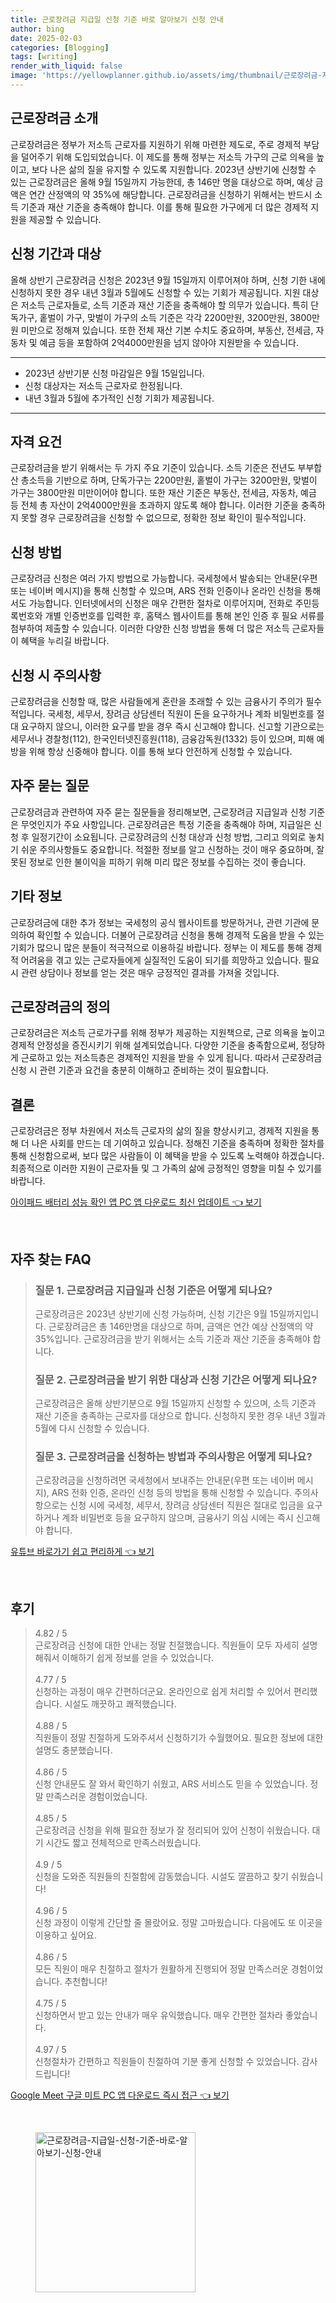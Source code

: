 ```yaml
---
title: 근로장려금 지급일 신청 기준 바로 알아보기 신청 안내
author: bing
date: 2025-02-03
categories: [Blogging]
tags: [writing]
render_with_liquid: false
image: 'https://yellowplanner.github.io/assets/img/thumbnail/근로장려금-지급일-신청-기준-바로-알아보기-신청-안내.webp'
---
```



<h2 id='근로장려금_소개'>근로장려금 소개</h2>

<p>근로장려금은 정부가 저소득 근로자를 지원하기 위해 마련한 제도로, 주로 경제적 부담을 덜어주기 위해 도입되었습니다. 이 제도를 통해 정부는 저소득 가구의 근로 의욕을 높이고, 보다 나은 삶의 질을 유지할 수 있도록 지원합니다. 2023년 상반기에 신청할 수 있는 근로장려금은 올해 9월 15일까지 가능한데, 총 146만 명을 대상으로 하며, 예상 금액은 연간 산정액의 약 35%에 해당합니다. 근로장려금을 신청하기 위해서는 반드시 소득 기준과 재산 기준을 충족해야 합니다. 이를 통해 필요한 가구에게 더 많은 경제적 지원을 제공할 수 있습니다.</p>

<h2 id='신청_기간과_대상'>신청 기간과 대상</h2>

<p>올해 상반기 근로장려금 신청은 2023년 9월 15일까지 이루어져야 하며, 신청 기한 내에 신청하지 못한 경우 내년 3월과 5월에도 신청할 수 있는 기회가 제공됩니다. 지원 대상은 저소득 근로자들로, 소득 기준과 재산 기준을 충족해야 할 의무가 있습니다. 특히 단독가구, 홑벌이 가구, 맞벌이 가구의 소득 기준은 각각 2200만원, 3200만원, 3800만원 미만으로 정해져 있습니다. 또한 전체 재산 기본 수치도 중요하며, 부동산, 전세금, 자동차 및 예금 등을 포함하여 2억4000만원을 넘지 않아야 지원받을 수 있습니다.</p>

<hr />

<ul>
    <li>2023년 상반기분 신청 마감일은 9월 15일입니다.</li>
    <li>신청 대상자는 저소득 근로자로 한정됩니다.</li>
    <li>내년 3월과 5월에 추가적인 신청 기회가 제공됩니다.</li>
</ul>

<hr />

<h2 id='자격_요건'>자격 요건</h2>

<p>근로장려금을 받기 위해서는 두 가지 주요 기준이 있습니다. 소득 기준은 전년도 부부합산 총소득을 기반으로 하며, 단독가구는 2200만원, 홑벌이 가구는 3200만원, 맞벌이 가구는 3800만원 미만이어야 합니다. 또한 재산 기준은 부동산, 전세금, 자동차, 예금 등 전체 총 자산이 2억4000만원을 초과하지 않도록 해야 합니다. 이러한 기준을 충족하지 못할 경우 근로장려금을 신청할 수 없으므로, 정확한 정보 확인이 필수적입니다.</p>

<h2 id='신청_방법'>신청 방법</h2>

<p>근로장려금 신청은 여러 가지 방법으로 가능합니다. 국세청에서 발송되는 안내문(우편 또는 네이버 메시지)을 통해 신청할 수 있으며, ARS 전화 인증이나 온라인 신청을 통해서도 가능합니다. 인터넷에서의 신청은 매우 간편한 절차로 이루어지며, 전화로 주민등록번호와 개별 인증번호를 입력한 후, 홈택스 웹사이트를 통해 본인 인증 후 필요 서류를 첨부하여 제출할 수 있습니다. 이러한 다양한 신청 방법을 통해 더 많은 저소득 근로자들이 혜택을 누리길 바랍니다.</p>

<h2 id='신청_시_주의사항'>신청 시 주의사항</h2>

<p>근로장려금을 신청할 때, 많은 사람들에게 혼란을 초래할 수 있는 금융사기 주의가 필수적입니다. 국세청, 세무서, 장려금 상담센터 직원이 돈을 요구하거나 계좌 비밀번호를 절대 요구하지 않으니, 이러한 요구를 받을 경우 즉시 신고해야 합니다. 신고할 기관으로는 세무서나 경찰청(112), 한국인터넷진흥원(118), 금융감독원(1332) 등이 있으며, 피해 예방을 위해 항상 신중해야 합니다. 이를 통해 보다 안전하게 신청할 수 있습니다.</p>

<h2 id='자주_묻는_질문'>자주 묻는 질문</h2>

<p>근로장려금과 관련하여 자주 묻는 질문들을 정리해보면, 근로장려금 지급일과 신청 기준은 무엇인지가 주요 사항입니다. 근로장려금은 특정 기준을 충족해야 하며, 지급일은 신청 후 일정기간이 소요됩니다. 근로장려금의 신청 대상과 신청 방법, 그리고 의외로 놓치기 쉬운 주의사항들도 중요합니다. 적절한 정보를 알고 신청하는 것이 매우 중요하며, 잘못된 정보로 인한 불이익을 피하기 위해 미리 많은 정보를 수집하는 것이 좋습니다.</p>

<h2 id='기타_정보'>기타 정보</h2>

<p>근로장려금에 대한 추가 정보는 국세청의 공식 웹사이트를 방문하거나, 관련 기관에 문의하여 확인할 수 있습니다. 더불어 근로장려금 신청을 통해 경제적 도움을 받을 수 있는 기회가 많으니 많은 분들이 적극적으로 이용하길 바랍니다. 정부는 이 제도를 통해 경제적 어려움을 겪고 있는 근로자들에게 실질적인 도움이 되기를 희망하고 있습니다. 필요시 관련 상담이나 정보를 얻는 것은 매우 긍정적인 결과를 가져올 것입니다.</p>

<h2 id='근로장려금의_정의'>근로장려금의 정의</h2>

<p>근로장려금은 저소득 근로가구를 위해 정부가 제공하는 지원책으로, 근로 의욕을 높이고 경제적 안정성을 증진시키기 위해 설계되었습니다. 다양한 기준을 충족함으로써, 정당하게 근로하고 있는 저소득층은 경제적인 지원을 받을 수 있게 됩니다. 따라서 근로장려금 신청 시 관련 기준과 요건을 충분히 이해하고 준비하는 것이 필요합니다.</p>

<h2 id='결론'>결론</h2>

<p>근로장려금은 정부 차원에서 저소득 근로자의 삶의 질을 향상시키고, 경제적 지원을 통해 더 나은 사회를 만드는 데 기여하고 있습니다. 정해진 기준을 충족하며 정확한 절차를 통해 신청함으로써, 보다 많은 사람들이 이 혜택을 받을 수 있도록 노력해야 하겠습니다. 최종적으로 이러한 지원이 근로자들 및 그 가족의 삶에 긍정적인 영향을 미칠 수 있기를 바랍니다.</p>


<p><a class="click-button" title="아이패드 배터리 성능 확인 앱 PC 앱 다운로드 최신 업데이트" href="https://yellowplanner.github.io/posts/%EC%95%84%EC%9D%B4%ED%8C%A8%EB%93%9C-%EB%B0%B0%ED%84%B0%EB%A6%AC-%EC%84%B1%EB%8A%A5-%ED%99%95%EC%9D%B8-%EC%95%B1-PC-%EC%95%B1-%EB%8B%A4%EC%9A%B4%EB%A1%9C%EB%93%9C-%EC%B5%9C%EC%8B%A0-%EC%97%85%EB%8D%B0%EC%9D%B4%ED%8A%B8/" rel="dofollow">아이패드 배터리 성능 확인 앱 PC 앱 다운로드 최신 업데이트 👈 보기</a></p><br>
<h2 id='자주_찾는_FAQ'>자주 찾는 FAQ</h2>
<div itemscope="" itemtype="https://schema.org/FAQPage"> 
<blockquote> 
<div itemscope="" itemprop="mainEntity" itemtype="https://schema.org/Question"> 
<h3 itemprop="name">질문 1. 근로장려금 지급일과 신청 기준은 어떻게 되나요?</h3> 
<div itemscope="" itemprop="acceptedAnswer" itemtype="https://schema.org/Answer"> 
<span itemprop="text"> 
<p>근로장려금은 2023년 상반기에 신청 가능하며, 신청 기간은 9월 15일까지입니다. 근로장려금은 총 146만명을 대상으로 하며, 금액은 연간 예상 산정액의 약 35%입니다. 근로장려금을 받기 위해서는 소득 기준과 재산 기준을 충족해야 합니다.</p> 
</span> 
</div> 
</div> 

<div itemscope="" itemprop="mainEntity" itemtype="https://schema.org/Question"> 
<h3 itemprop="name">질문 2. 근로장려금을 받기 위한 대상과 신청 기간은 어떻게 되나요?</h3> 
<div itemscope="" itemprop="acceptedAnswer" itemtype="https://schema.org/Answer"> 
<span itemprop="text"> 
<p>근로장려금은 올해 상반기분으로 9월 15일까지 신청할 수 있으며, 소득 기준과 재산 기준을 충족하는 근로자를 대상으로 합니다. 신청하지 못한 경우 내년 3월과 5월에 다시 신청할 수 있습니다.</p> 
</span> 
</div> 
</div> 

<div itemscope="" itemprop="mainEntity" itemtype="https://schema.org/Question"> 
<h3 itemprop="name">질문 3. 근로장려금을 신청하는 방법과 주의사항은 어떻게 되나요?</h3> 
<div itemscope="" itemprop="acceptedAnswer" itemtype="https://schema.org/Answer"> 
<span itemprop="text"> 
<p>근로장려금을 신청하려면 국세청에서 보내주는 안내문(우편 또는 네이버 메시지), ARS 전화 인증, 온라인 신청 등의 방법을 통해 신청할 수 있습니다. 주의사항으로는 신청 시에 국세청, 세무서, 장려금 상담센터 직원은 절대로 입금을 요구하거나 계좌 비밀번호 등을 요구하지 않으며, 금융사기 의심 시에는 즉시 신고해야 합니다.</p> 
</span> 
</div> 
</div> 
</blockquote> 
</div>
<p><a class="click-button" title="유튜브 바로가기 쉽고 편리하게" href="https://yellowplanner.github.io/posts/%EC%9C%A0%ED%8A%9C%EB%B8%8C-%EB%B0%94%EB%A1%9C%EA%B0%80%EA%B8%B0-%EC%89%BD%EA%B3%A0-%ED%8E%B8%EB%A6%AC%ED%95%98%EA%B2%8C/" rel="dofollow">유튜브 바로가기 쉽고 편리하게 👈 보기</a></p><br>
<h2 id='후기'>후기</h2>
<div itemscope itemtype="https://schema.org/Product">
  <blockquote>
  <div itemprop="review" itemscope itemtype="https://schema.org/Review">
      <div itemprop="reviewRating" itemscope itemtype="https://schema.org/Rating"> <span itemprop="ratingValue">4.82</span> / <span itemprop="bestRating">5</span> </div>
      <span itemprop="reviewBody">근로장려금 신청에 대한 안내는 정말 친절했습니다. 직원들이 모두 자세히 설명해줘서 이해하기 쉽게 정보를 얻을 수 있었습니다.</span>
  </div>
  <br>
  <div itemprop="review" itemscope itemtype="https://schema.org/Review">
      <div itemprop="reviewRating" itemscope itemtype="https://schema.org/Rating"> <span itemprop="ratingValue">4.77</span> / <span itemprop="bestRating">5</span> </div>
      <span itemprop="reviewBody">신청하는 과정이 매우 간편하더군요. 온라인으로 쉽게 처리할 수 있어서 편리했습니다. 시설도 깨끗하고 쾌적했습니다.</span>
  </div>
  <br>
  <div itemprop="review" itemscope itemtype="https://schema.org/Review">
      <div itemprop="reviewRating" itemscope itemtype="https://schema.org/Rating"> <span itemprop="ratingValue">4.88</span> / <span itemprop="bestRating">5</span> </div>
      <span itemprop="reviewBody">직원들이 정말 친절하게 도와주셔서 신청하기가 수월했어요. 필요한 정보에 대한 설명도 충분했습니다.</span>
  </div>
  <br>
  <div itemprop="review" itemscope itemtype="https://schema.org/Review">
      <div itemprop="reviewRating" itemscope itemtype="https://schema.org/Rating"> <span itemprop="ratingValue">4.86</span> / <span itemprop="bestRating">5</span> </div>
      <span itemprop="reviewBody">신청 안내문도 잘 와서 확인하기 쉬웠고, ARS 서비스도 믿을 수 있었습니다. 정말 만족스러운 경험이었습니다.</span>
  </div>
  <br>
  <div itemprop="review" itemscope itemtype="https://schema.org/Review">
      <div itemprop="reviewRating" itemscope itemtype="https://schema.org/Rating"> <span itemprop="ratingValue">4.85</span> / <span itemprop="bestRating">5</span> </div>
      <span itemprop="reviewBody">근로장려금 신청을 위해 필요한 정보가 잘 정리되어 있어 신청이 쉬웠습니다. 대기 시간도 짧고 전체적으로 만족스러웠습니다.</span>
  </div>
  <br>
  <div itemprop="review" itemscope itemtype="https://schema.org/Review">
      <div itemprop="reviewRating" itemscope itemtype="https://schema.org/Rating"> <span itemprop="ratingValue">4.9</span> / <span itemprop="bestRating">5</span> </div>
      <span itemprop="reviewBody">신청을 도와준 직원들의 친절함에 감동했습니다. 시설도 깔끔하고 찾기 쉬웠습니다!</span>
  </div>
  <br>
  <div itemprop="review" itemscope itemtype="https://schema.org/Review">
      <div itemprop="reviewRating" itemscope itemtype="https://schema.org/Rating"> <span itemprop="ratingValue">4.96</span> / <span itemprop="bestRating">5</span> </div>
      <span itemprop="reviewBody">신청 과정이 이렇게 간단할 줄 몰랐어요. 정말 고마웠습니다. 다음에도 또 이곳을 이용하고 싶어요.</span>
  </div>
  <br>
  <div itemprop="review" itemscope itemtype="https://schema.org/Review">
      <div itemprop="reviewRating" itemscope itemtype="https://schema.org/Rating"> <span itemprop="ratingValue">4.86</span> / <span itemprop="bestRating">5</span> </div>
      <span itemprop="reviewBody">모든 직원이 매우 친절하고 절차가 원활하게 진행되어 정말 만족스러운 경험이었습니다. 추천합니다!</span>
  </div>
  <br>
  <div itemprop="review" itemscope itemtype="https://schema.org/Review">
      <div itemprop="reviewRating" itemscope itemtype="https://schema.org/Rating"> <span itemprop="ratingValue">4.75</span> / <span itemprop="bestRating">5</span> </div>
      <span itemprop="reviewBody">신청하면서 받고 있는 안내가 매우 유익했습니다. 매우 간편한 절차라 좋았습니다.</span>
  </div>
  <br>
  <div itemprop="review" itemscope itemtype="https://schema.org/Review">
      <div itemprop="reviewRating" itemscope itemtype="https://schema.org/Rating"> <span itemprop="ratingValue">4.97</span> / <span itemprop="bestRating">5</span> </div>
      <span itemprop="reviewBody">신청절차가 간편하고 직원들이 친절하여 기분 좋게 신청할 수 있었습니다. 감사드립니다!</span>
  </div>
  </blockquote>
</div>
<p><a class="click-button" title="Google Meet 구글 미트 PC 앱 다운로드 즉시 접근" href="https://yellowplanner.github.io/posts/Google-Meet-%EA%B5%AC%EA%B8%80-%EB%AF%B8%ED%8A%B8-PC-%EC%95%B1-%EB%8B%A4%EC%9A%B4%EB%A1%9C%EB%93%9C-%EC%A6%89%EC%8B%9C-%EC%A0%91%EA%B7%BC/" rel="dofollow">Google Meet 구글 미트 PC 앱 다운로드 즉시 접근 👈 보기</a></p><br>
<figure class="image"><img src="https://yellowplanner.github.io/assets/img/thumbnail/근로장려금-지급일-신청-기준-바로-알아보기-신청-안내.webp" alt="근로장려금-지급일-신청-기준-바로-알아보기-신청-안내" width="256" height="256"></figure>